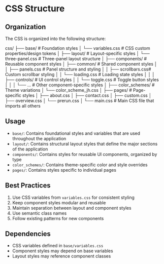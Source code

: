 # CSS Structure

## Organization
The CSS is organized into the following structure:

css/
├── base/                 # Foundation styles
│   └── variables.css     # CSS custom properties/design tokens
│
├── layout/              # Layout-specific styles
│   └── three-panel.css  # Three-panel layout structure
│
├── components/          # Reusable component styles
│   ├── common/         # Shared component styles
│   │   ├── panels.css    # Panel structure and styling
│   │   ├── scrollbars.css# Custom scrollbar styling
│   │   └── loading.css   # Loading state styles
│   │
│   ├── controls/       # UI control styles
│   │   └── toggle.css    # Toggle button styles
│   │
│   └── ...            # Other component-specific styles
│
├── color_schemes/      # Theme variations
│   └── color_scheme_jh.css
│
├── pages/             # Page-specific styles
│   ├── about.css
│   ├── contact.css
│   ├── custom.css
│   ├── overview.css
│   └── prerun.css
│
└── main.css          # Main CSS file that imports all others

## Usage
- `base/`: Contains foundational styles and variables that are used throughout the application
- `layout/`: Contains structural layout styles that define the major sections of the application
- `components/`: Contains styles for reusable UI components, organized by type
- `color_schemes/`: Contains theme-specific color and style overrides
- `pages/`: Contains styles specific to individual pages

## Best Practices
1. Use CSS variables from `variables.css` for consistent styling
2. Keep component styles modular and reusable
3. Maintain separation between layout and component styles
4. Use semantic class names
5. Follow existing patterns for new components

## Dependencies
- CSS variables defined in `base/variables.css`
- Component styles may depend on base variables
- Layout styles may reference component classes